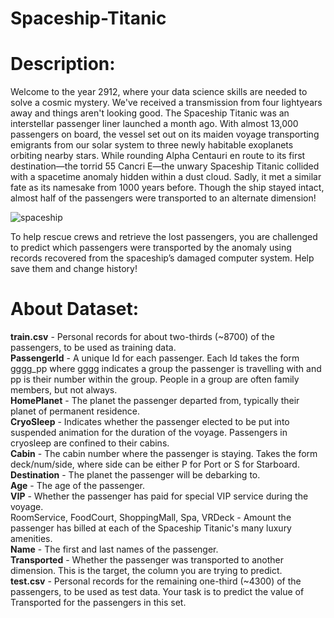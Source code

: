 # Spaceship-Titanic


# Description:

Welcome to the year 2912, where your data science skills are needed to solve a cosmic mystery. We've received a transmission from four lightyears away and things aren't looking good.
The Spaceship Titanic was an interstellar passenger liner launched a month ago. With almost 13,000 passengers on board, the vessel set out on its maiden voyage transporting emigrants from our solar system to three newly habitable exoplanets orbiting nearby stars.
While rounding Alpha Centauri en route to its first destination—the torrid 55 Cancri E—the unwary Spaceship Titanic collided with a spacetime anomaly hidden within a dust cloud. Sadly, it met a similar fate as its namesake from 1000 years before. Though the ship stayed intact, almost half of the passengers were transported to an alternate dimension!

![spaceship](https://user-images.githubusercontent.com/121724612/216773699-37087809-50ef-4736-8b2c-f8dad15283a7.jpg)

To help rescue crews and retrieve the lost passengers, you are challenged to predict which passengers were transported by the anomaly using records recovered from the spaceship’s damaged computer system.
Help save them and change history!


# About Dataset:

**train.csv** - Personal records for about two-thirds (~8700) of the passengers, to be used as training data.<br>
**PassengerId** - A unique Id for each passenger. Each Id takes the form gggg_pp where gggg indicates a group the passenger is travelling with and pp is their number within the group. People in a group are often family members, but not always.<br>
**HomePlanet** - The planet the passenger departed from, typically their planet of permanent residence.<br>
**CryoSleep** - Indicates whether the passenger elected to be put into suspended animation for the duration of the voyage. Passengers in cryosleep are confined to their cabins.<br>
**Cabin** - The cabin number where the passenger is staying. Takes the form deck/num/side, where side can be either P for Port or S for Starboard.<br>
**Destination** - The planet the passenger will be debarking to.<br>
**Age** - The age of the passenger.<br>
**VIP** - Whether the passenger has paid for special VIP service during the voyage.<br>
RoomService, FoodCourt, ShoppingMall, Spa, VRDeck - Amount the passenger has billed at each of the Spaceship Titanic's many luxury amenities.<br>
**Name** - The first and last names of the passenger.<br>
**Transported** - Whether the passenger was transported to another dimension. This is the target, the column you are trying to predict.<br>
**test.csv** - Personal records for the remaining one-third (~4300) of the passengers, to be used as test data. Your task is to predict the value of Transported for the passengers in this set.
